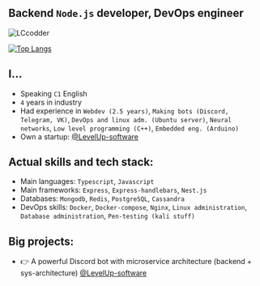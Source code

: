 ## **Backend `Node.js` developer, DevOps engineer**

<p align="left"> <img src="https://komarev.com/ghpvc/?username=LCcodder&label=Profile%20visits&color=0e75b6&style=flat" alt="LCcodder" /></p>


[![Top Langs](https://github-readme-stats.vercel.app/api/top-langs/?username=LCcodder&langs_count=10)](https://github.com/LCcodder/github-readme-stats)


## **I...**
- Speaking `C1` English
- `4` years in industry
- Had experience in `Webdev (2.5 years)`, `Making bots (Discord, Telegram, VK)`, `DevOps and linux adm. (Ubuntu server)`, `Neural networks`, `Low level programming (C++)`, `Embedded eng. (Arduino)`
- Own a startup: [@LevelUp-software](https://github.com/LevelUp-software)


## **Actual skills and tech stack:**
- Main languages: `Typescript`, `Javascript`
- Main frameworks: `Express`, `Express-handlebars`, `Nest.js`
- Databases: `Mongodb`, `Redis`, `PostgreSQL`, `Cassandra`
- DevOps skills: `Docker`, `Docker-compose`, `Nginx`, `Linux administration`, `Database administration`, `Pen-testing (kali stuff)`


## **Big projects:**
- 👉 A powerful Discord bot with microservice architecture (backend + sys-architecture) [@LevelUp-software](https://github.com/LevelUp-software)

<!---
LCcodder/LCcodder is a ✨ special ✨ repository because its `README.md` (this file) appears on your GitHub profile.
You can click the Preview link to take a look at your changes.
--->
